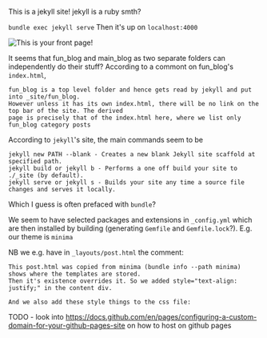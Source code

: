 This is a jekyll site! jekyll is a ruby smth?

`bundle exec jekyll serve` Then it's up on `localhost:4000`

![This is your front page!](front_page.png)

It seems that fun_blog and main_blog as two separate folders can independently do their stuff?
According to a commont on fun_blog's `index.html`,

```
fun_blog is a top level folder and hence gets read by jekyll and put into _site/fun_blog.
However unless it has its own index.html, there will be no link on the top bar of the site. The derived
page is precisely that of the index.html here, where we list only fun_blog category posts
```

According to `jekyll`'s site, the main commands seem to be

```
jekyll new PATH --blank - Creates a new blank Jekyll site scaffold at specified path.
jekyll build or jekyll b - Performs a one off build your site to ./_site (by default).
jekyll serve or jekyll s - Builds your site any time a source file changes and serves it locally.
```

Which I guess is often prefaced with `bundle`?

We seem to have selected packages and extensions in `_config.yml` which are then installed by building (generating `Gemfile` and `Gemfile.lock`?). E.g. our theme is `minima`

NB we e.g. have in `_layouts/post.html` the comment:

```
This post.html was copied from minima (bundle info --path minima) shows where the templates are stored.
Then it's existence overrides it. So we added style="text-align: justify;" in the content div.

And we also add these style things to the css file:
```

TODO - look into <https://docs.github.com/en/pages/configuring-a-custom-domain-for-your-github-pages-site> on how to host on github pages